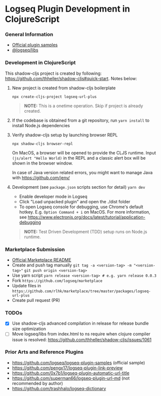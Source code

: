 # Logseq Plugin Development in ClojureScript

### General Information

- [Official plugin samples](https://github.com/logseq/logseq-plugin-samples)
- [@logseq/libs](https://logseq.github.io/plugins/)

### Development in ClojureScript

This shadow-cljs project is created by following: https://github.com/thheller/shadow-cljs#quick-start. Notes below:

1. New project is created from shadow-cljs boilerplate

   `npx create-cljs-project logseq-url-plus`
   > **NOTE:** This is a onetime operation. Skip if project is already created.

2. If the codebase is obtained from a git repository, run `yarn install` to install Node.js dependencies

3. Verify shadow-cljs setup by launching browser REPL

   `npx shadow-cljs browser-repl`

   On MacOS, a browser will be opened to provide the CLJS runtime. Input `(js/alert "Hello World)` in the REPL and a classic alert box will be shown in the browser window.

   In case of Java version related errors, you might want to manage Java with https://github.com/jenv/

4. Development (see `package.json` scripts section for detail)
   `yarn dev`
   - Enable developer mode in Logseq
   - Click "Load unpacked plugin" and open the ./dist folder
   - To open Logseq console for debugging, use Chrome's default hotkey. E.g. `Option Command + i` on MacOS. For more information, see https://www.electronjs.org/docs/latest/tutorial/application-debugging

   > **NOTE:** Test Driven Development (TDD) setup runs on Node.js runtime.

### Marketplace Submission

- [Official Marketplace README](https://github.com/logseq/marketplace/blob/master/README.md)
- Create and push tag manually
  `git tag -a <version-tag> -m "<version-tag>"`
  `git push origin <version-tag>`
- Use yarn script
  `yarn release <version-tag> # e.g. yarn release 0.0.3`
- Fork `https://github.com/logseq/marketplace`
- Update files in `https://github.com/rlhk/marketplace/tree/master/packages/logseq-url-plus`
- Create pull request (PR)

### TODOs
- [x] Use shadow-cljs advanced compilation in release for release bundle size optimization
- [ ] Move logseq/libs from index.html to ns require when clojure compiler issue is resolved: https://github.com/thheller/shadow-cljs/issues/1061

### Prior Arts and Reference Plugins
- https://github.com/logseq/logseq-plugin-samples (official sample)
- https://github.com/pengx17/logseq-plugin-link-preview
- https://github.com/0x7b1/logseq-plugin-automatic-url-title
- https://github.com/superman66/logseq-plugin-url-md (not recommended by author)
- https://github.com/trashhalo/logseq-dictionary

